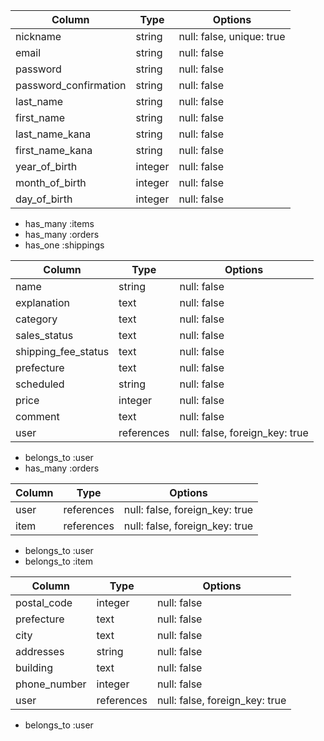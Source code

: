 <!-- users テーブル -->

| Column                | Type    | Options                   |
| --------------------- | ------- | ------------------------- |
| nickname              | string  | null: false, unique: true |
| email                 | string  | null: false               |
| password              | string  | null: false               |
| password_confirmation | string  | null: false               |
| last_name             | string  | null: false               |
| first_name            | string  | null: false               |
| last_name_kana        | string  | null: false               |
| first_name_kana       | string  | null: false               |
| year_of_birth         | integer | null: false               |
| month_of_birth        | integer | null: false               |
| day_of_birth          | integer | null: false               |

<!-- Association -->

- has_many :items
- has_many :orders
- has_one :shippings

<!-- items テーブル -->

| Column              | Type       | Options                        |
| ------------------- | ---------- | ------------------------------ |
| name                | string     | null: false                    |
| explanation         | text       | null: false                    |
| category            | text       | null: false                    |
| sales_status        | text       | null: false                    |
| shipping_fee_status | text       | null: false                    |
| prefecture          | text       | null: false                    |
| scheduled           | string     | null: false                    |
| price               | integer    | null: false                    |
| comment             | text       | null: false                    |
| user                | references | null: false, foreign_key: true |

<!-- Association -->

- belongs_to :user
- has_many :orders

<!-- orders テーブル -->

| Column          | Type       | Options                        |
| --------------- | ---------- | ------------------------------ |
| user            | references | null: false, foreign_key: true |
| item            | references | null: false, foreign_key: true |

<!-- Association -->

- belongs_to :user
- belongs_to :item

<!-- shippings テーブル -->

| Column       | Type       | Options                        |
| ------------ | ---------- | ------------------------------ |
| postal_code  | integer    | null: false                    |
| prefecture   | text       | null: false                    |
| city         | text       | null: false                    |
| addresses    | string     | null: false                    |
| building     | text       | null: false                    |
| phone_number | integer    | null: false                    |
| user         | references | null: false, foreign_key: true |

<!-- Association -->

- belongs_to :user
